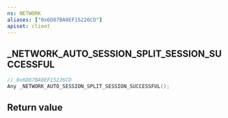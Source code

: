 ```yaml
---
ns: NETWORK
aliases: ["0x6D87BA8EF15226CD"]
apiset: client
---
```

## _NETWORK_AUTO_SESSION_SPLIT_SESSION_SUCCESSFUL

```c
// 0x6D87BA8EF15226CD
Any _NETWORK_AUTO_SESSION_SPLIT_SESSION_SUCCESSFUL();
```



## Return value
